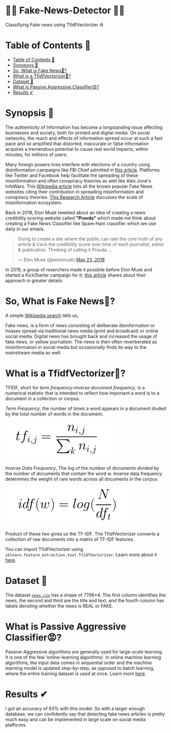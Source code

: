 # 🚨🚨 Fake-News-Detector 🚨🚨 <!-- omit in toc -->

Classifying Fake news using TfidfVectorizer ⚙

# Table of Contents 📃

- [Table of Contents 📃](#table-of-contents-)
- [Synopsys 📝](#synopsys-)
- [So, What is Fake News🚫?](#so-what-is-fake-news)
- [What is a TfidfVectorizer💭?](#what-is-a-tfidfvectorizer)
- [Dataset 🔘](#dataset-)
- [What is Passive Aggressive Classifier😡?](#what-is-passive-aggressive-classifier)
- [Results ✔](#results-)

# Synopsis 📝

The authenticity of Information has become a longstanding issue affecting businesses and society, both for printed and digital media. On social networks, the reach and effects of information spread occur at such a fast pace and so amplified that distorted, inaccurate or false information acquires a tremendous potential to cause real world impacts, within minutes, for millions of users.

Many foreign powers tries interfere with elections of a country using disinformation campaigns like FBI Chief admitted in [this article](https://www.bbc.com/news/technology-51399568). Platforms like Twitter and Facebook help facilitate the spreading of these misinformation and often conspiracy theories as well like Alex Jone's InfoWars. 
This [Wikipedia article](https://en.wikipedia.org/wiki/List_of_fake_news_websites) lists all the known popular Fake News websites citing their contribution in spreading misinformation and conspiracy theories.
[This Research Article](https://advances.sciencemag.org/content/6/14/eaay3539) discusses the scale of misinformation ecosystem.

Back in 2018, Elon Musk tweeted about an idea of creating a news credibility scoring website called **"Pravda"** which made me think about creating a Fake News Classifier like Spam-Ham classifier which we use daily in our emails.

<blockquote class="twitter-tweet"><p lang="en" dir="ltr">Going to create a site where the public can rate the core truth of any article &amp; track the credibility score over time of each journalist, editor &amp; publication. Thinking of calling it Pravda …</p>&mdash; Elon Musk (@elonmusk) <a href="https://twitter.com/elonmusk/status/999367582271422464?ref_src=twsrc%5Etfw">May 23, 2018</a></blockquote>

In 2019, a group of reserchers made it possbile before Elon Musk and started a KickStarter campaign for it; [this article](https://www.sciencealert.com/scientists-have-beaten-elon-musk-to-a-fake-news-solution-and-it-s-gaining-traction) shares about their approach in greater details.

# So, What is Fake News🚫?

A simple [Wikipedia search](https://en.wikipedia.org/wiki/Fake_news) tells us, 

Fake news, is a form of news consisting of deliberate disinformation or hoaxes spread via traditional news media (print and broadcast) or online social media. Digital news has brought back and increased the usage of fake news, or yellow journalism. The news is then often reverberated as misinformation in social media but occasionally finds its way to the mainstream media as well.

# What is a TfidfVectorizer💭?

 TFIDF, short for *term frequency–inverse document frequency*, is a numerical statistic that is intended to reflect how important a word is to a document in a collection or corpus.

*Term Frequency*, the number of times a word appears in a document divded by the total number of words in the document.

![Term Frequency formula](img/1.png)

*Inverse Data Frequency*, The log of the number of documents divided by the number of documents that contain the word w. Inverse data frequency determines the weight of rare words across all documents in the corpus.

![Inverse Data Frequency Formula](img/2.png)

Product of these two gives us the TF-IDF. The TfidfVectorizer converts a collection of raw documents into a matrix of TF-IDF features.

You can import TfidfVectorizer using `sklearn.feature_extraction.text.TfidfVectorizer`. Learn more about it [here](https://scikit-learn.org/stable/modules/generated/sklearn.feature_extraction.text.TfidfVectorizer.html).

# Dataset 🔘

The dataset [`news.csv`](data/news.csv) has a shape of 7796×4. The first column identifies the news, the second and third are the title and text, and the fourth column has labels denoting whether the news is REAL or FAKE.

# What is Passive Aggressive Classifier😡?

Passive-Aggressive algorithms are generally used for large-scale learning. It is one of the few ‘online-learning algorithms‘. In online machine learning algorithms, the input data comes in sequential order and the machine learning model is updated step-by-step, as opposed to batch learning, where the entire training dataset is used at once. Learn more [here](https://www.geeksforgeeks.org/passive-aggressive-classifiers/).

# Results ✔

I got an accuracy of 93% with this model. So with a larger enough database, we can confidently say that detecting fake news articles is pretty much easy and can be implemented in large scale on social media platforms.
